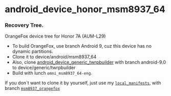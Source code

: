 # android_device_honor_msm8937_64
### Recovery Tree.

OrangeFox device tree for Honor 7A (AUM-L29)
- To build OrangeFox, use branch Android 9, cuz this device has no dynamic partitions.
- Clone it to device/android/msm8937_64
- Also, clone <a href="https://github.com/TwrpBuilder/android_device_generic_twrpbuilder/">android_device_generic_twrpbuilder</a> with branch android-9.0 to device/generic/twrpbuilder
- Build with lunch `omni_msm8937_64-eng`.

If you don\`t want to clone it by yourself, just use my <a href="https://github.com/KrutosVIP/local_manifests">`local_manifests`</a>, with branch <a href="https://github.com/KrutosVIP/local_manifests/tree/msm8937_orangefox">`msm8937_orangefox`</a>


